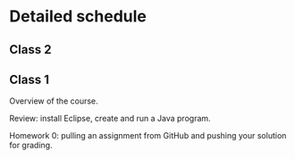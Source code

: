 # Detailed schedule

## Class 2





## Class 1

Overview of the course.

Review: install Eclipse, create and run a Java program.

Homework 0: pulling an assignment from GitHub and pushing your solution for grading.
